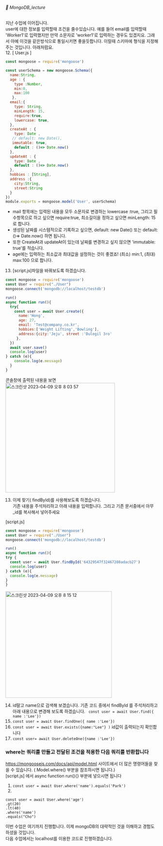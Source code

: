 ###### :cactus:  MongoDB_lecture

지난 수업에 이어집니다.  
user에 대한 정보를 입력할때 조건을 줄수있습니다. 예를 들어 email를 입력할때 'Worker1'로 입력했지만 만약 소문자로 'worker1'로 입력하는 경우도 있겠지요. 그래서 아예 이것을 같은방식으로 통일시키면 좋을듯합니다. 이럴때 스키마에 형식을 지정해주는 것입니다. 아래처럼요.   
12. [ User.js ]
``` js
const mongoose = require('mongoose')

const userSchema = new mongoose.Schema({
  name:String,
  age : {
    type :Number,
    min:0,
    max:100
   },
  email:{
    type: String,
    minLength: 15,
    require:true,
    lowercase: true,
  },
  createAt : {  
    type: Date ,
   // default: new Date(),
   immutable: true,
    default : ()=> Date.now()
  },
  updateAt : {  
    type: Date ,
    default : ()=> Date.now()
  },
  hobbies : [String],
  address :{
    city:String,
    street:String
  }
})
module.exports = mongoose.model('User', userSchema) 
```    
- mail 항목에는 입력된 내용을 모두 소문자로 변경하는 lowercase :true,  그리고 필수항목으로 하고 싶으면 require:true, 최소길이을 정하고 싶으면 minLength: 15로 합니다.
- 생성된 날짜를 시스템적으로 기록하고 싶으면, default: new Date() 또는 default: ()=> Date.now() 하면 됩니다. 
- 또한 CreateAt과 updateAt이 있는데 날짜를 변경하고 싶지 않으면 'immutable: true'를 적습니다.
- age에는 입력하는 최소값과 최대값을 설정하는 것이 좋겠죠! (최소) min:1, (최대) max:100 으로 합니다. 

13. [script.js]파일을 바꿔보도록 하겠습니다. 
```js
const mongoose = require('mongoose')
const User = require("./User")
mongoose.connect('mongodb://localhost/testdb')

run()
async function run(){
  try{
    const user = await User.create({
      name:'Hong', 
      age: 27,
      email: 'Test@company.co.kr',
      hobbies:['Weight Lifting','Bowling'],
      address:{city:'Jeju', street :'Dulegil 3ro'
     },
  })
  await user.save()
  console.log(user)
} catch (e){
    console.log(e.message)
  }
}  
```     
콘솔창에 출력된 내용을 보면   
<img width="360" alt="스크린샷 2023-04-09 오후 8 03 57" src="https://user-images.githubusercontent.com/48478079/230768831-4c26d19c-081b-4ec0-965f-7b7f2c99f5ee.png">

13. 이제 찾기( findById)를 사용해보도록 하겠습니다.    
기존 내용을 주석처리하고 아래 내용을 입력합니다. 그리고 기존 문서중에서 아무 _id를 복사해서 넣어주세요   

[script.js]   
```js
const mongoose = require('mongoose')
const User = require("./User")
mongoose.connect('mongodb://localhost/testdb')

run()
async function run(){
try {
  const user = await User.findById('64329547f32467280adacb27')
  console.log(user)
} catch (e){
  console.log(e.message)
}
}
```    
<img width="350" alt="스크린샷 2023-04-09 오후 8 15 12" src="https://user-images.githubusercontent.com/48478079/230769319-6748d48f-356a-4635-bad9-8be9ee42f2d1.png">

14. id말고 name으로 검색해 보겠습니다.
기존 코드 중에서 findById 를 주석처리하고 아래 내용으로 변경해 보도록 하겠습니다. 
```  const user = await User.find({ name :'Lee'})  ``` 
15. ``` const user = await User.findOne({ name :'Lee'}) ```   
16. ``` const user = await User.exists({name:"Lee"} ) ``` id값이 출력되는지 확인합니다 
17. ```const user= await User.deleteOne({name :'Lee'}) ```   

### where는 쿼리를 만들고 전달된 조건을 적용한 다음 쿼리를 반환합니다
https://mongoosejs.com/docs/api/model.html 사이트에서 더 많은 명령어들을 찾을 수 있습니다.
( Model.where() 부분을 참조하시면 됩니다.)     
[script.js] 에서 async function run(){} 부분에 넣으시면 됩니다   
1. ``` const user = await User.where('name').equals('Park') ```  
2. 
``` 
const user = await User.where('age')
.gt(20)
.lt(40)
.where('name')
.equals("Cho")
```    
이번 수업은 여기까지 진행합니다. 이제 mongoDB의 대략적인 것을 이해하고 경험도 하셨을 것입니다.    
다음 수업에서는 localhost를 이용한 코드로 진행하겠습니다.   

